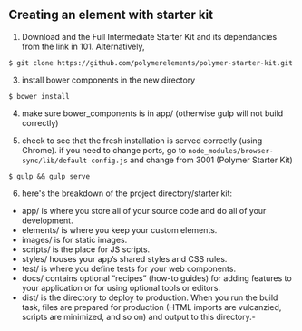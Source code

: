 ## Creating an element with starter kit

1. Download and the Full Intermediate Starter Kit and its dependancies from the link in 101.  Alternatively,
```
$ git clone https://github.com/polymerelements/polymer-starter-kit.git
```
3. install bower components in the new directory
```
$ bower install
```
4. make sure bower_components is in app/ (otherwise gulp will not build correctly)

5. check to see that the fresh installation is served correctly (using Chrome). if you need to change ports, go to ```node_modules/browser-sync/lib/default-config.js``` and change from 3001 (Polymer Starter Kit)
```
$ gulp && gulp serve
```
6. here's the breakdown of the project directory/starter kit:

- app/ is where you store all of your source code and do all of your development.
- elements/ is where you keep your custom elements.
- images/ is for static images.
- scripts/ is the place for JS scripts.
- styles/ houses your app’s shared styles and CSS rules.
- test/ is where you define tests for your web components.
- docs/ contains optional “recipes” (how-to guides) for adding features to your application or for using optional tools or editors.
- dist/ is the directory to deploy to production. When you run the build task, files are prepared for production (HTML imports are vulcanzied, scripts are minimized, and so on) and output to this directory.-